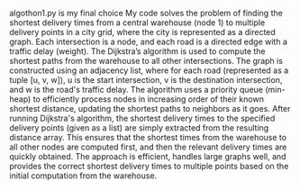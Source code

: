 algothon1.py is my final choice 
My code solves the problem of finding the shortest delivery times from a central warehouse (node 1) to multiple delivery points in a city grid, where the city is represented as a directed graph. Each intersection is a node, and each road is a directed edge with a traffic delay (weight). The Dijkstra’s algorithm is used to compute the shortest paths from the warehouse to all other intersections. The graph is constructed using an adjacency list, where for each road (represented as a tuple [u, v, w]), u is the start intersection, v is the destination intersection, and w is the road's traffic delay. The algorithm uses a priority queue (min-heap) to efficiently process nodes in increasing order of their known shortest distance, updating the shortest paths to neighbors as it goes. After running Dijkstra's algorithm, the shortest delivery times to the specified delivery points (given as a list) are simply extracted from the resulting distance array. This ensures that the shortest times from the warehouse to all other nodes are computed first, and then the relevant delivery times are quickly obtained. The approach is efficient, handles large graphs well, and provides the correct shortest delivery times to multiple points based on the initial computation from the warehouse.
